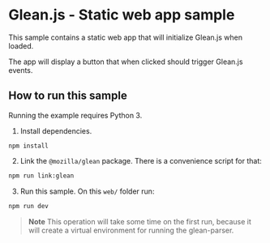 # Glean.js - Static web app sample

This sample contains a static web app that will initialize Glean.js when loaded.

The app will display a button that when clicked should trigger Glean.js events.

## How to run this sample

Running the example requires Python 3.

1. Install dependencies.

```
npm install
```

2. Link the `@mozilla/glean` package. There is a convenience script for that:

```bash
npm run link:glean
```

3. Run this sample. On this `web/` folder run:

```bash
npm run dev
```

> **Note** This operation will take some time on the first run, because it will create a virtual environment for running the glean-parser.
